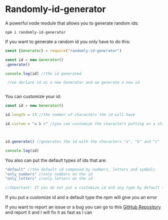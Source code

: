 # Randomly-id-generator
A powerful node module that allows you to generate random ids:
```yarn
npm i randomly-id-generator
```

If you want to generate a random id you only have to do this: 
```js
const {Generator} = require("randomly-id-generator")

const id = new Generator()
.generate()

console.log(id) //the id generated

 //we declare id as a new Generator and we generate a new id



```
You can customize your id: 
```js
const id = new Generator()

id.length = 13 //the number of characters the id will have

id.custom = "a b c" //you can customize the characters putting on a string separeted with an empty character or on an array ["a", "b", "c"]



id.generate() //generates the id with the characters "a", "b" and "c"

console.log(id)

```
You also can put the default types of ids that are:
```js
"default" //the default id composed by numbers, letters and symbols
"only_numbers" //only numbers on the id
"only_letters" //only letters on the id

//Important: If you do not put a customize id and any type by default the type is going to be the default. 

```

If you put a customize id and a default type the npm will give you an error 

If you want to report an issue or a bug you can go to this [GitHub Repository](https://github.com/PabloRNC/randomly-id-generator/issues) and report it and I will fix it as fast as I can


